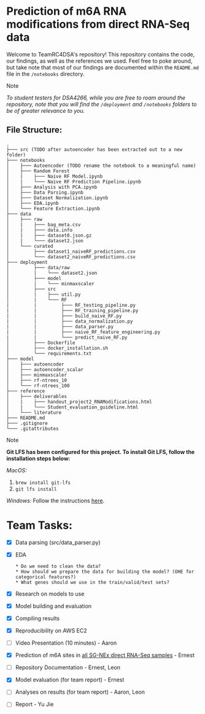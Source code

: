 # Prediction of m6A RNA modifications from direct RNA-Seq data

Welcome to TeamRC4DSA's repository! This repository contains the code, our findings, as well as the references we used. Feel free to poke around, but take note that most of our findings are documented within the `README.md` file in the `/notebooks` directory.

> [!NOTE]
> *To student testers for DSA4266, while you are free to roam around the repository, note that you will find the `/deployment` and `/notebooks` folders to be of greater relevance to you.*

## File Structure:
```
.
├─── src (TODO after autoencoder has been extracted out to a new folder)
├─── notebooks
│    ├─── Autoencoder (TODO rename the notebook to a meaningful name)
│    ├─── Random Forest
│    |    ├─── Naive RF Model.ipynb
│    |    └─── Naive RF Prediction Pipeline.ipynb
│    ├─── Analysis with PCA.ipynb
│    ├─── Data Parsing.ipynb
│    ├─── Dataset Normalization.ipynb
│    ├─── EDA.ipynb
│    └─── Feature Extraction.ipynb
├─── data
│    ├─── raw
│    |    ├─── bag_meta.csv
│    |    ├─── data.info
│    |    ├─── dataset0.json.gz
│    |    └─── dataset2.json
│    └─── curated
│         ├─── dataset1_naiveRF_predictions.csv
│         └─── dataset2_naiveRF_predictions.csv
├─── deployment
│         ├─── data/raw
│         |    └─── dataset2.json
│         ├─── model
│         |    └─── minmaxscaler
│         ├─── src
│         |    ├─── util.py
│         |    └─── RF
|         |         ├─── RF_testing_pipeline.py
|         |         ├─── RF_training_pipeline.py
|         |         ├─── build_naive_RF.py
|         |         ├─── data_normalization.py
|         |         ├─── data_parser.py
|         |         ├─── naive_RF_feature_engineering.py
|         |         └─── predict_naive_RF.py
│         ├─── Dockerfile
│         ├─── docker_installation.sh
│         └─── requirements.txt
├─── model
│    ├─── autoencoder
│    ├─── autoencoder_scalar
│    ├─── minmaxscaler
│    ├─── rf-ntrees_10
│    └─── rf-ntrees_100
├─── reference
│    ├─── deliverables
│    |    ├─── handout_project2_RNAModifications.html
│    |    └─── Student_evaluation_guideline.html
│    └─── literature
├─── README.md
├─── .gitignore
└─── .gitattributes
```

> [!NOTE]
> **Git LFS has been configured for this project. To install Git LFS, follow the installation steps below:**
> 
> *MacOS:*
> 1. `brew install git-lfs`
> 2. `git lfs install`
>
> *Windows:*
> Follow the instructions [here](https://docs.github.com/en/repositories/working-with-files/managing-large-files/installing-git-large-file-storage).

# Team Tasks:

- [X] Data parsing (src/data_parser.py)
- [X] EDA
      
      * Do we need to clean the data?
      * How should we prepare the data for building the model? (OHE for categorical features?)
      * What genes should we use in the train/valid/test sets?
- [X] Research on models to use
- [X] Model building and evaluation
- [X] Compiling results
- [X] Reproducibility on AWS EC2
- [ ] Video Presentation (10 minutes) - Aaron
- [X] Prediction of m6A sites in [all SG-NEx direct RNA-Seq samples](http://sg-nex-data.s3-website-ap-southeast-1.amazonaws.com/#data/processed_data/m6Anet/) - Ernest
- [ ] Repository Documentation - Ernest, Leon
- [X] Model evaluation (for team report) - Ernest
- [ ] Analyses on results (for team report) - Aaron, Leon
- [ ] Report - Yu Jie
